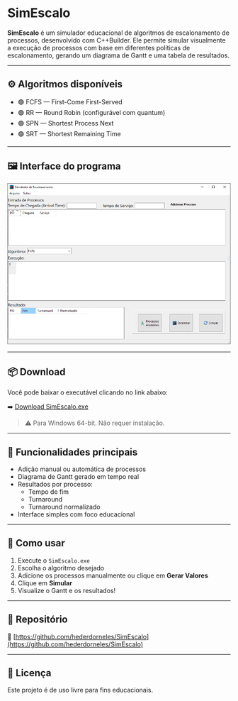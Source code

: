 # SimEscalo

**SimEscalo** é um simulador educacional de algoritmos de escalonamento de processos, desenvolvido com C++Builder. 
Ele permite simular visualmente a execução de processos com base em diferentes políticas de escalonamento, gerando um diagrama de Gantt e uma tabela de resultados.

---

## ⚙️ Algoritmos disponíveis

- 🟢 FCFS — First-Come First-Served  
- 🟢 RR — Round Robin (configurável com quantum)  
- 🟢 SPN — Shortest Process Next  
- 🟢 SRT — Shortest Remaining Time

---

## 🖼️ Interface do programa

![Print do SimEscalo](imagens/screenshot.png)

---

## 📦 Download

Você pode baixar o executável clicando no link abaixo:

➡️ [Download SimEscalo.exe](https://raw.githubusercontent.com/hederdorneles/SimEscalo/d20ac70a7de62442b4218d5eeebc3bdd8f0d9a26/Win64/Debug/SimEscalo.exe)

> ⚠️ Para Windows 64-bit. Não requer instalação.

---

## 🧪 Funcionalidades principais

- Adição manual ou automática de processos
- Diagrama de Gantt gerado em tempo real
- Resultados por processo:
  - Tempo de fim
  - Turnaround
  - Turnaround normalizado
- Interface simples com foco educacional

---

## 🚀 Como usar

1. Execute o `SimEscalo.exe`
2. Escolha o algoritmo desejado
3. Adicione os processos manualmente ou clique em **Gerar Valores**
4. Clique em **Simular**
5. Visualize o Gantt e os resultados!

---

## 🔗 Repositório

📁 [https://github.com/hederdorneles/SimEscalo](https://github.com/hederdorneles/SimEscalo)

---

## 📜 Licença

Este projeto é de uso livre para fins educacionais.
